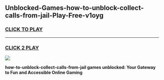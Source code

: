 
## Unblocked-Games-how-to-unblock-collect-calls-from-jail-Play-Free-v1oyg
<h3>
<a href="https://premium76.site?title=how-to-unblock-collect-calls-from-jail&ref=18A1">CLICK TO PLAY</a></h3>
<hr>

<h3>
<a href="https://premium76.site?title=how-to-unblock-collect-calls-from-jail&ref=18A1">CLICK 2 PLAY</a>
  
</h3>

<a href="https://premium76.site?title=how-to-unblock-collect-calls-from-jail&ref=18A1"><img src="https://clearcache.store/games.png"></a>


**how-to-unblock-collect-calls-from-jail games unblocked: Your Gateway to Fun and Accessible Online Gaming**
